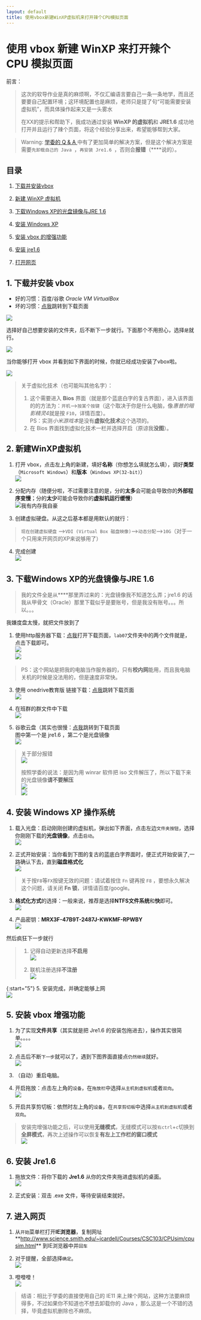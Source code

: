 ```yaml
---
layout: default
title: 使用vbox新建WinXP虚拟机来打开辣个CPU模拟页面
---
```


# 使用 vbox 新建 WinXP 来打开辣个 CPU 模拟页面

前言：
> 这次的软导作业是真的麻烦啊，不仅汇编语言要自己一条一条地学，而且还要要自己配置环境；这环境配置也是麻烦，老师只是提了句“可能需要安装虚拟机”，而具体操作起来又是一头雾水
>
>在XX的提示和帮助下，我成功通过安装 **WinXP 的虚拟机**和 **JRE1.6** 成功地打开并且运行了辣个页面，将这个经验分享出来，希望能够帮到大家。

> Warning: <a href="https://ks0508.github.io/SE-project/QA1/QA1" target="_blank">学委的 Q & A </a>中有了更加简单的解决方案，但是这个解决方案是需要`先卸载自己的 Java `，`再安装 Jre1.6 `，否则会**报错**（****说的）。

## 目录

1. <a href="#1">下载并安装vbox</a>

2. <a href="#2">新建 WinXP 虚拟机</a>

3. <a href="#3">下载Windows XP的光盘镜像与JRE 1.6</a>

4. <a href="#4">安装 Windows XP</a>

5. <a href="#5">安装 vbox 的增强功能</a>

6. <a href="#6">安装 jre1.6</a>

7. <a href="#7">打开网页</a>

## 1. <a name="1">下载并安装 vbox</a>


* 好的习惯：百度/谷歌 *Oracle VM VirtualBox*
* 坏的习惯：<a href="https://www.virtualbox.org/wiki/Downloads" target="_blank">点我</a>跳转到下载页面

![](images/002/vmboxdownload.png)

选择好自己想要安装的文件夹，后不断下一步就行。下面那个不用担心，选择`是`就行。

![](images/002/warning.png)

当你能够打开 vbox 并看到如下界面的时候，你就已经成功安装了vbox啦。

![](images/002/vboxstart.png)

> 关于虚拟化技术（也可能叫其他名字）：  
> 1. 这个需要进入 **Bios** 界面（就是那个蓝底白字的复古界面），进入该界面的的方法为：`开机`-->`按某个按键`（这个取决于你是什么电脑，像*惠普的暗影精灵4*就是按 `F10`，详情百度）。  
> PS：实测*小米游戏本*是没有**虚拟化技术**这个选项的。  
> 2. 在 Bios 界面找到虚拟化技术一栏并选择开启（原谅我**没图**）。

## 2. <a name="2">新建WinXP虚拟机</a>

1. 打开 vbox，点击左上角的新建，填好**名称**（你想怎么填就怎么填），调好**类型**（`Microsoft Windows`）和**版本**（`Windows XP(32-bit)`）  
![](images/002/classandversion.png)

2. 分配内存（随便分啦，不过需要注意的是，分的**太多**会可能会导致你的**外部程序变慢**；分的**太少**可能会导致你的**虚拟机运行缓慢**）  
![我有内存我自豪](images/002/memory.png)

3. 创建虚拟硬盘。从这之后基本都是用默认的就行：  
>`现在创建虚拟硬盘` -->`VDI (Virtual Box 磁盘映像)`-->`动态分配`-->`10G`（对于一个只用来开网页的XP来说够用了）

4. 完成创建  
![](images/002/finishcreat.png)

## 3. <a name="3">下载Windows XP的光盘镜像与JRE 1.6</a>

> 我的文件全是从****那里弄过来的：光盘镜像我不知道怎么弄；jre1.6 的话我从甲骨文（Oracle）那里下载似乎是要账号，但是我没有账号。。。所以。。。

我嫌度盘太慢，就把文件放到了  
1. 使用http服务器下载：<a href="http://172.18.40.173/" target="_blank">点我</a>打开下载页面，`lab07`文件夹中的两个文件就是，点击下载即可。  
![](images/002/http01.png)  
![](images/002/http02.png)

> PS：这个网站是把我的电脑当作服务器的，只有**校内网**能用，而且我电脑关机的时候是没法用的，但是速度非常快。

3. 使用 onedrive教育版 链接下载：<a href="https://mail2sysueducn-my.sharepoint.com/:f:/g/personal/mijlong_mail2_sysu_edu_cn/Ekqt-zs2T99GtVXF2rcZq20B-9qvidtDWFhu9DlrV9M84g?e=mx6QaV" target="_blank">点我</a>跳转下载页面  
![](images/002/onedrive.png)

3. 在班群的群文件中下载  
![](images/002/dlXPfromqq.png)

4. 谷歌云盘（其实也很慢：<a href="https://drive.google.com/open?id=1FvoWeTK_Y4owMS4pzZBxLwpsxJoU0wG7" target="_blank">点我</a>跳转到下载页面  
图中第一个是 jre1.6 ，第二个是光盘镜像  
![](images/002/wtnddl.png)

> 关于部分报错  
![](images/002/error.png)
>
> 按照学委的说法：是因为用 winrar 软件把 iso 文件解压了，所以下载下来的光盘镜像**请不要解压**  
![](images/002/sol01.png)  
![](images/002/sol02.png)

## 4. <a name="4">安装 Windows XP 操作系统</a>

1. 载入光盘：启动刚刚创建的虚拟机，弹出如下界面，点击左边`文件夹按钮`，选择你刚刚下载的**光盘镜像**，点击`启动`。  
![](images/002/choseadisk.png)

2. 正式开始安装：当你看到下图的复古的蓝底白字界面时，便正式开始安装了,一路确认下去，直到**磁盘格式化**  
![](images/002/startinstall.png)  
> 关于按`F8`等`FX`按键无效的问题：请试着按住 `Fn` 键再按 `F8` ，要想永久解决这个问题，请关闭 **Fn 锁**，详情请百度/google。

3. **格式化方式**的选择：一般来说，推荐是选择**NTFS文件系统**和**快**即可。  
![](images/002/choseformat.png)

4. 产品密钥：**MRX3F-47B9T-2487J-KWKMF-RPWBY**  
![](images/002/key.png)

然后疯狂下一步就行
> 1. 记得自动更新选择**不启用**  
> ![](images/002/noupdate.png)
>
> 2. 联机注册选择**不注册**  
> ![](images/002/nosign.png)

{:start="5"}
5. 安装完成，并确定能够上网  
![](images/002/finishinstall.png)

## 5. <a name="5">安装 vbox 增强功能</a>

1. 为了实现**文件共享**（其实就是把 Jre1.6 的安装包拖进去），操作其实很简单。。。。  
![](images/002/installauguma.png)

2. 点击后不断`下一步`就可以了，遇到下图界面直接点`仍然继续`就好。  
![](images/002/installauguma02.png)

3. （自动）重启电脑。

4. 开启拖放：点击左上角的`设备`，在`拖放栏`中选择`从主机到虚拟机`或者`双向`。  
![](images/002/tuofang.png)

5. 开启共享剪切板：依然时左上角的`设备`，在`共享剪切板`中选择`从主机到虚拟机`或者`双向`。

> 安装完增强功能之后，可以使用**无缝模式**，无缝模式可以按`右ctrl`+`c`切换到**全屏模式**，再次上述操作可以恢复**有左上工作栏的窗口模式**  
> ![](images/002/nofeng.png)

## 6. <a name="6">安装 Jre1.6</a>

1. 拖放文件：将你下载的 **Jre1.6** 从你的文件夹拖进虚拟机的桌面。  
![](images/002/jrein.png)

2. 正式安装：双击 .exe 文件，等待安装结束就好。

## 7. <a name="7">进入网页</a>

1. 从`开始`菜单栏打开**IE浏览器**，复制网址**<a href="http://www.science.smith.edu/~jcardell/Courses/CSC103/CPUsim/cpusim.html" style="word-break: break-word">http://www.science.smith.edu/~jcardell/Courses/CSC103/CPUsim/cpusim.html</a>** 到IE浏览器中并`回车`

2. 对于提醒，全部选择`确定`。  
![](images/002/joininwebsite.png)

3. 噔噔噔！  
![](images/002/finish.png)



> 结语：相比于学委的直接使用自己的 IE11 来上辣个网站，这种方法要麻烦得多，不过如果你不知道也不想去卸载你的 Java ，那么这是一个不错的选择，毕竟虚拟机删除也不麻烦。
